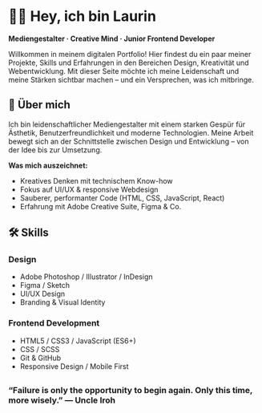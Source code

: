 
# ✌🏼 Hey, ich bin Laurin

**Mediengestalter · Creative Mind · Junior Frontend Developer**

Willkommen in meinem digitalen Portfolio! Hier findest du ein paar meiner Projekte, Skills und Erfahrungen in den Bereichen Design, Kreativität und Webentwicklung.
Mit dieser Seite möchte ich meine Leidenschaft und meine Stärken sichtbar machen – und ein Versprechen, was ich mitbringe.


## 💼 Über mich

Ich bin leidenschaftlicher Mediengestalter mit einem starken Gespür für Ästhetik, Benutzerfreundlichkeit und moderne Technologien. Meine Arbeit bewegt sich an der Schnittstelle zwischen Design und Entwicklung – von der Idee bis zur Umsetzung.

**Was mich auszeichnet:**

- Kreatives Denken mit technischem Know-how
- Fokus auf UI/UX & responsive Webdesign
- Sauberer, performanter Code (HTML, CSS, JavaScript, React)
- Erfahrung mit Adobe Creative Suite, Figma & Co.


## 🛠️ Skills

### Design
- Adobe Photoshop / Illustrator / InDesign
- Figma / Sketch
- UI/UX Design
- Branding & Visual Identity

### Frontend Development
- HTML5 / CSS3 / JavaScript (ES6+)
- CSS / SCSS
- Git & GitHub
- Responsive Design / Mobile First

##

### “Failure is only the opportunity to begin again. Only this time, more wisely.” ― Uncle Iroh ###


